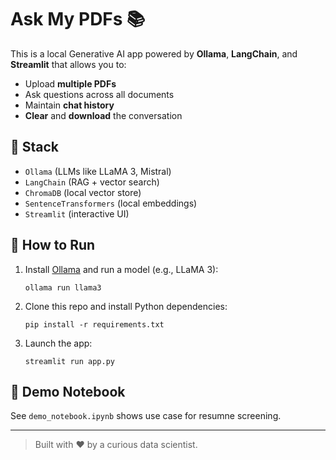 # Ask My PDFs 📚

This is a local Generative AI app powered by **Ollama**, **LangChain**, and **Streamlit** that allows you to:
- Upload **multiple PDFs**
- Ask questions across all documents
- Maintain **chat history**
- **Clear** and **download** the conversation

## 🧠 Stack
- `Ollama` (LLMs like LLaMA 3, Mistral)
- `LangChain` (RAG + vector search)
- `ChromaDB` (local vector store)
- `SentenceTransformers` (local embeddings)
- `Streamlit` (interactive UI)

## 🚀 How to Run

1. Install [Ollama](https://ollama.com) and run a model (e.g., LLaMA 3):
    ```
    ollama run llama3
    ```

2. Clone this repo and install Python dependencies:
    ```
    pip install -r requirements.txt
    ```

3. Launch the app:
    ```
    streamlit run app.py
    ```

## 🧪 Demo Notebook
See `demo_notebook.ipynb` shows use case for resumne screening.

---

> Built with ❤️ by a curious data scientist.
